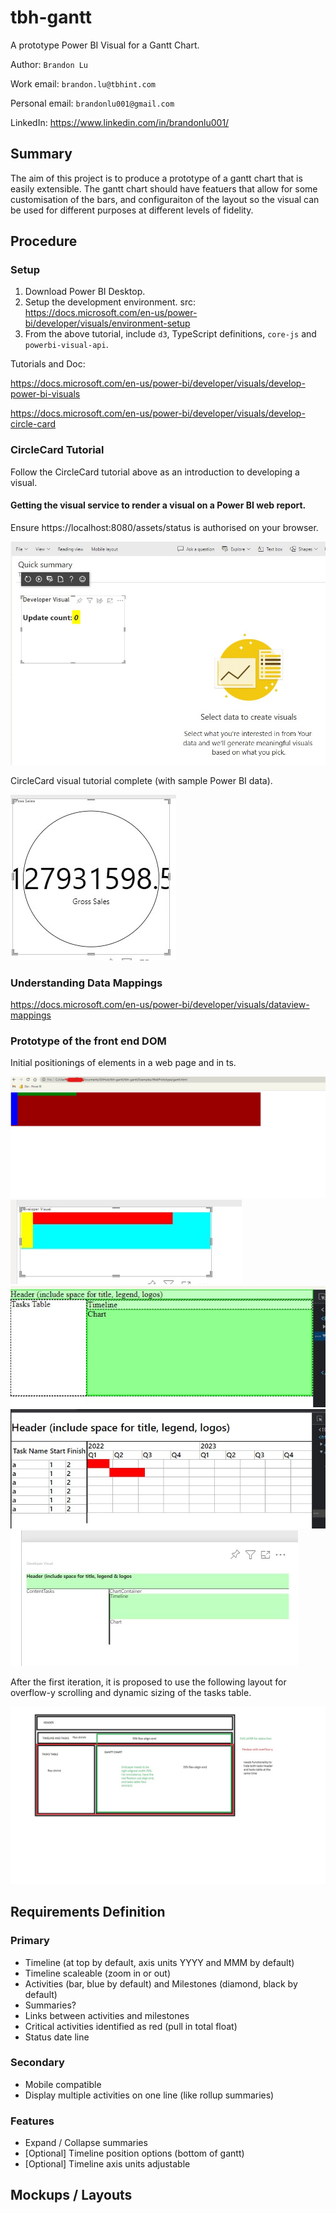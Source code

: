# tbh-gantt
A prototype Power BI Visual for a Gantt Chart.

Author: `Brandon Lu`

Work email: `brandon.lu@tbhint.com`

Personal email: `brandonlu001@gmail.com`

LinkedIn: https://www.linkedin.com/in/brandonlu001/

## Summary
The aim of this project is to produce a prototype of a gantt chart that is easily extensible.
The gantt chart should have featuers that allow for some customisation of the bars, and configuraiton of the layout so the visual can be used for different purposes at different levels of fidelity.

## Procedure
### Setup
1. Download Power BI Desktop.
1. Setup the development environment. src: https://docs.microsoft.com/en-us/power-bi/developer/visuals/environment-setup
1. From the above tutorial, include `d3`, TypeScript definitions, `core-js` and `powerbi-visual-api`.

Tutorials and Doc:

https://docs.microsoft.com/en-us/power-bi/developer/visuals/develop-power-bi-visuals

https://docs.microsoft.com/en-us/power-bi/developer/visuals/develop-circle-card

### CircleCard Tutorial
Follow the CircleCard tutorial above as an introduction to developing a visual.

#### Getting the visual service to render a visual on a Power BI web report.

Ensure https://localhost:8080/assets/status is authorised on your browser.

![Successful blank visual displaying in a report.](readme-assets/000-SuccessInitialDeveloperVisual.jpg)

CircleCard visual tutorial complete (with sample Power BI data).

![The end result of the CircleCard tutorial.](readme-assets/001-CircleCardComplete.jpg)

### Understanding Data Mappings

https://docs.microsoft.com/en-us/power-bi/developer/visuals/dataview-mappings

### Prototype of the front end DOM

Initial positionings of elements in a web page and in ts.

![Web area mappings](readme-assets/003-webPositioningExperiment.jpg)
![TS visual area mappings](readme-assets/002-tsPositioningExperiment.jpg)
![Web blockout](readme-assets/004-webBlockout.jpg)
![Web prototype (static) using tables and svg](readme-assets/005-webProtoUsingTables.jpg)
![Div blockout in developer visual using ts.](readme-assets/006-ganttProtoPBIBlockout.jpg)


After the first iteration, it is proposed to use the following layout for overflow-y scrolling and dynamic sizing of the tasks table.

![Proposed layout of iteration 2](readme-assets/007-iteration2layout.jpg)

## Requirements Definition

### Primary

- Timeline (at top by default, axis units YYYY and MMM by default)
- Timeline scaleable (zoom in or out)
- Activities (bar, blue by default) and Milestones (diamond, black by default)
- Summaries?
- Links between activities and milestones
- Critical activities identified as red (pull in total float)
- Status date line

### Secondary

- Mobile compatible
- Display multiple activities on one line (like rollup summaries)

### Features

- Expand / Collapse summaries
- [Optional] Timeline position options (bottom of gantt)
- [Optional] Timeline axis units adjustable

## Mockups / Layouts
